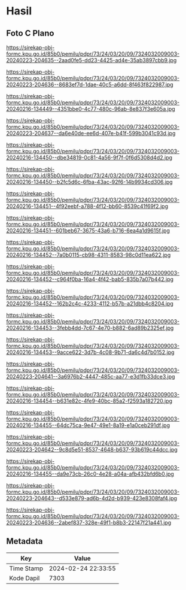 # Hasil

## Foto C Plano

https://sirekap-obj-formc.kpu.go.id/85b0/pemilu/pdpr/73/24/03/20/09/7324032009003-20240223-204635--2aad0fe5-dd23-4425-ad4e-35ab3897cbb9.jpg

https://sirekap-obj-formc.kpu.go.id/85b0/pemilu/pdpr/73/24/03/20/09/7324032009003-20240223-204636--8683ef7d-1dae-40c5-a6dd-8f463f822987.jpg

https://sirekap-obj-formc.kpu.go.id/85b0/pemilu/pdpr/73/24/03/20/09/7324032009003-20240216-134449--4351bbe0-4c77-480c-96ab-8e837f3e605a.jpg

https://sirekap-obj-formc.kpu.go.id/85b0/pemilu/pdpr/73/24/03/20/09/7324032009003-20240223-204637--da6e40de-ee6d-407e-b41f-599b3041c93d.jpg

https://sirekap-obj-formc.kpu.go.id/85b0/pemilu/pdpr/73/24/03/20/09/7324032009003-20240216-134450--dbe34819-0c81-4a56-9f7f-0f6d5308d4d2.jpg

https://sirekap-obj-formc.kpu.go.id/85b0/pemilu/pdpr/73/24/03/20/09/7324032009003-20240216-134450--b2fc5d6c-6fba-43ac-92f6-14b9934cd306.jpg

https://sirekap-obj-formc.kpu.go.id/85b0/pemilu/pdpr/73/24/03/20/09/7324032009003-20240216-134451--4f92eebf-a788-4f12-bb60-8539c41f69f2.jpg

https://sirekap-obj-formc.kpu.go.id/85b0/pemilu/pdpr/73/24/03/20/09/7324032009003-20240216-134451--601beb67-3675-43a6-b716-6ea4a1d9615f.jpg

https://sirekap-obj-formc.kpu.go.id/85b0/pemilu/pdpr/73/24/03/20/09/7324032009003-20240216-134452--7a0b0115-cb98-4311-8583-98c0d11ea622.jpg

https://sirekap-obj-formc.kpu.go.id/85b0/pemilu/pdpr/73/24/03/20/09/7324032009003-20240216-134452--c964f0ba-16a4-4f42-bab5-835b7a07b442.jpg

https://sirekap-obj-formc.kpu.go.id/85b0/pemilu/pdpr/73/24/03/20/09/7324032009003-20240216-134452--162b2c4c-4233-4112-b57b-a21dbb4c8204.jpg

https://sirekap-obj-formc.kpu.go.id/85b0/pemilu/pdpr/73/24/03/20/09/7324032009003-20240216-134453--3febb4dd-7c67-4e70-b882-6ad89b2325ef.jpg

https://sirekap-obj-formc.kpu.go.id/85b0/pemilu/pdpr/73/24/03/20/09/7324032009003-20240216-134453--9acce622-3d7b-4c08-9b71-da6c4d7b0152.jpg

https://sirekap-obj-formc.kpu.go.id/85b0/pemilu/pdpr/73/24/03/20/09/7324032009003-20240223-204641--3a6976b2-4447-485c-aa77-e3d1fb33dce3.jpg

https://sirekap-obj-formc.kpu.go.id/85b0/pemilu/pdpr/73/24/03/20/09/7324032009003-20240216-134454--b631e82c-4fe9-40bc-85a2-f2593a182720.jpg

https://sirekap-obj-formc.kpu.go.id/85b0/pemilu/pdpr/73/24/03/20/09/7324032009003-20240216-134455--64dc75ca-9e47-49e1-8a19-e1a0ceb291df.jpg

https://sirekap-obj-formc.kpu.go.id/85b0/pemilu/pdpr/73/24/03/20/09/7324032009003-20240223-204642--9c8d5e51-8537-4648-b637-93b619c44dcc.jpg

https://sirekap-obj-formc.kpu.go.id/85b0/pemilu/pdpr/73/24/03/20/09/7324032009003-20240216-134455--da9e73cb-26c0-4e28-a04a-afb432bfd6b0.jpg

https://sirekap-obj-formc.kpu.go.id/85b0/pemilu/pdpr/73/24/03/20/09/7324032009003-20240223-204643--d533e879-ad6b-4d2d-b939-423e8308faf4.jpg

https://sirekap-obj-formc.kpu.go.id/85b0/pemilu/pdpr/73/24/03/20/09/7324032009003-20240223-204636--2abef837-328e-49f1-b8b3-22147f21a441.jpg


## Metadata

| Key        | Value               |
| ---------- | ------------------- |
| Time Stamp | 2024-02-24 22:33:55 |
| Kode Dapil | 7303                |



